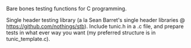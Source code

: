 Bare bones testing functions for C programming.

Single header testing library (a la Sean Barret's single header libraries @ https://github.com/nothings/stb). 
Include tunic.h in a .c file, and prepare tests in what ever way you want (my preferred structure is in tunic_template.c).
